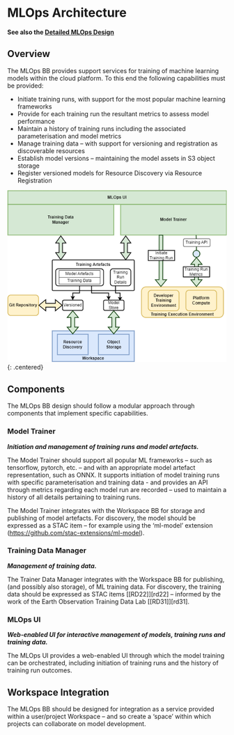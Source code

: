 # MLOps Architecture

**See also the [Detailed MLOps Design](/projects/mlops)**

## Overview

The MLOps BB provides support services for training of machine learning models within the cloud platform. To this end the following capabilities must be provided:

* Initiate training runs, with support for the most popular machine learning frameworks
* Provide for each training run the resultant metrics to assess model performance
* Maintain a history of training runs including the associated parameterisation and model metrics
* Manage training data – with support for versioning and registration as discoverable resources
* Establish model versions – maintaining the model assets in S3 object storage
* Register versioned models for Resource Discovery via Resource Registration

![MLOps BB](diagrams/mlops.drawio.png){: .centered}

## Components

The MLOps BB design should follow a modular approach through components that implement specific capabilities.

### Model Trainer

**_Initiation and management of training runs and model artefacts._**

The Model Trainer should support all popular ML frameworks – such as tensorflow, pytorch, etc. – and with an appropriate model artefact representation, such as ONNX. It supports initiation of model training runs with specific parameterisation and training data - and provides an API through metrics regarding each model run are recorded – used to maintain a history of all details pertaining to training runs.

The Model Trainer integrates with the Workspace BB for storage and publishing of model artefacts. For discovery, the model should be expressed as a STAC item – for example using the ‘ml-model’ extension (https://github.com/stac-extensions/ml-model).

### Training Data Manager

**_Management of training data._**

The Trainer Data Manager integrates with the Workspace BB for publishing, (and possibly also storage), of ML training data. For discovery, the training data should be expressed as STAC items [[RD22]][rd22] – informed by the work of the Earth Observation Training Data Lab [[RD31]][rd31].

### MLOps UI

**_Web-enabled UI for interactive management of models, training runs and training data._**

The MLOps UI provides a web-enabled UI through which the model training can be orchestrated, including initiation of training runs and the history of training run outcomes.

## Workspace Integration

The MLOps BB should be designed for integration as a service provided within a user/project Workspace – and so create a ‘space’ within which projects can collaborate on model development.
